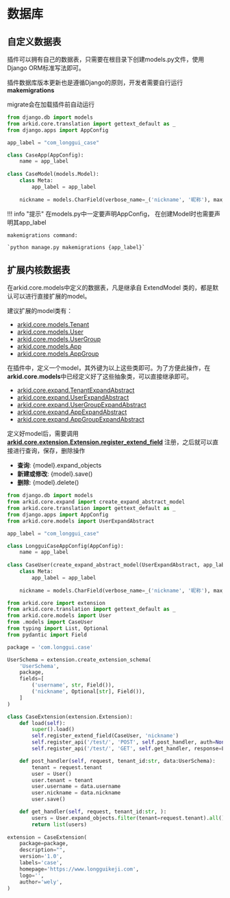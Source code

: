 # 数据库

## 自定义数据表

插件可以拥有自己的数据表，只需要在根目录下创建models.py文件，使用Django ORM标准写法即可。

插件数据库版本更新也是遵循Django的原则，开发者需要自行运行**makemigrations**

migrate会在加载插件前自动运行

```py title='models.py'
from django.db import models
from arkid.core.translation import gettext_default as _
from django.apps import AppConfig

app_label = "com_longgui_case"

class CaseApp(AppConfig):
    name = app_label
    
class CaseModel(models.Model):
    class Meta:
        app_label = app_label
    
    nickname = models.CharField(verbose_name=_('nickname', '昵称'), max_length=128)
```
!!! info "提示"
    在models.py中一定要声明AppConfig， 在创建Model时也需要声明其app_label

    makemigrations command: 
    
    `python manage.py makemigrations {app_label}`


## 扩展内核数据表

在arkid.core.models中定义的数据表，凡是继承自 ExtendModel 类的，都是默认可以进行直接扩展的model。

建议扩展的model类有：

* [arkid.core.models.Tenant](../../参考文档/数据表定义/#arkid.core.models.Tenant)
* [arkid.core.models.User](../../参考文档/数据表定义/#arkid.core.models.User)
* [arkid.core.models.UserGroup](../../参考文档/数据表定义/#arkid.core.models.UserGroup)
* [arkid.core.models.App](../../参考文档/数据表定义/#arkid.core.models.App)
* [arkid.core.models.AppGroup](../../参考文档/数据表定义/#arkid.core.models.AppGroup)

在插件中，定义一个model，其外键为以上这些类即可。为了方便此操作，在**arkid.core.models**中已经定义好了这些抽象类，可以直接继承即可。

* [arkid.core.expand.TenantExpandAbstract](../../参考文档/数据表定义/#arkid.core.models.TenantExpandAbstract)
* [arkid.core.expand.UserExpandAbstract](../../参考文档/数据表定义/#arkid.core.models.UserExpandAbstract)
* [arkid.core.expand.UserGroupExpandAbstract](../../参考文档/数据表定义/#arkid.models.expand.UserGroupExpandAbstract)
* [arkid.core.expand.AppExpandAbstract](../../参考文档/数据表定义/#arkid.core.models.AppExpandAbstract)
* [arkid.core.expand.AppGroupExpandAbstract](../../参考文档/数据表定义/#arkid.models.expand.AppGroupExpandAbstract)

定义好model后，需要调用 **[arkid.core.extension.Extension.register_extend_field]()** 注册，之后就可以直接进行查询，保存，删除操作

* **查询**: {model}.expand_objects
* **新建或修改**: {model}.save()
* **删除**: {model}.delete()

```py title='models.py'
from django.db import models
from arkid.core.expand import create_expand_abstract_model
from arkid.core.translation import gettext_default as _
from django.apps import AppConfig
from arkid.core.models import UserExpandAbstract

app_label = "com_longgui_case"

class LongguiCaseAppConfig(AppConfig):
    name = app_label
    
class CaseUser(create_expand_abstract_model(UserExpandAbstract, app_label, 'CaseUser')):
    class Meta:
        app_label = app_label
    
    nickname = models.CharField(verbose_name=_('nickname', '昵称'), max_length=128)
```

```py title='__init__.py'
from arkid.core import extension 
from arkid.core.translation import gettext_default as _
from arkid.core.models import User
from .models import CaseUser
from typing import List, Optional
from pydantic import Field

package = 'com.longgui.case'

UserSchema = extension.create_extension_schema(
    'UserSchema',
    package,
    fields=[
        ('username', str, Field()),
        ('nickname', Optional[str], Field()),
    ]
)

class CaseExtension(extension.Extension):
    def load(self):
        super().load()
        self.register_extend_field(CaseUser, 'nickname')
        self.register_api('/test/', 'POST', self.post_handler, auth=None, tenant_path=True)
        self.register_api('/test/', 'GET', self.get_handler, response=List[UserSchema], auth=None, tenant_path=True)

    def post_handler(self, request, tenant_id:str, data:UserSchema):
        tenant = request.tenant
        user = User()
        user.tenant = tenant
        user.username = data.username
        user.nickname = data.nickname
        user.save()

    def get_handler(self, request, tenant_id:str, ):
        users = User.expand_objects.filter(tenant=request.tenant).all()
        return list(users)
    
extension = CaseExtension(
    package=package,
    description="",
    version='1.0',
    labels='case',
    homepage='https://www.longguikeji.com',
    logo='',
    author='wely',
)
```